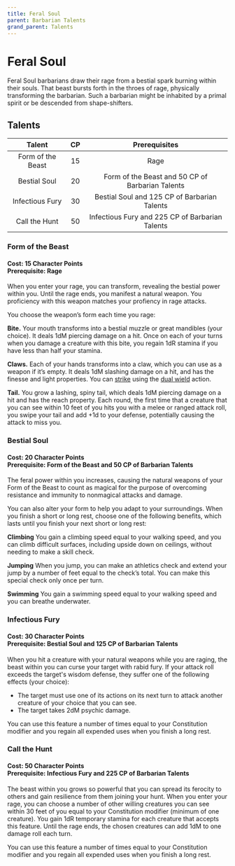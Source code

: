 ```yaml
---
title: Feral Soul
parent: Barbarian Talents
grand_parent: Talents
---
```


# Feral Soul
Feral Soul barbarians draw their rage from a bestial spark burning within their souls. That beast bursts forth in the throes of rage, physically transforming the barbarian. Such a barbarian might be inhabited by a primal spirit or be descended from shape-shifters. 

## Talents

| Talent | CP | Prerequisites |
|:------:|:--:|:-------------:|
| Form of the Beast | 15 | Rage |
| Bestial Soul      | 20 | Form of the Beast and 50 CP of Barbarian Talents |
| Infectious Fury   | 30 | Bestial Soul and 125 CP of Barbarian Talents |
| Call the Hunt     | 50 | Infectious Fury and 225 CP of Barbarian Talents | 

### Form of the Beast
#### **Cost:** 15 Character Points<br>**Prerequisite:** Rage
When you enter your rage, you can transform, revealing the bestial power within you. Until the rage ends, you manifest a natural weapon. You proficiency with this weapon matches your profiency in rage attacks.

You choose the weapon’s form each time you rage:

**Bite.** Your mouth transforms into a bestial muzzle or great mandibles (your choice). It deals 1dM piercing damage on a hit. Once on each of your turns when you damage a creature with this bite, you regain 1dR stamina if you have less than half your stamina.

**Claws.** Each of your hands transforms into a claw, which you can use as a weapon if it’s empty. It deals 1dM slashing damage on a hit, and has the finesse and light properties. You can [strike](https://stormchaserroleplaying.com/stormchaserRPG/Combat/Actions/Strike/) using the [dual wield](https://stormchaserroleplaying.com/stormchaserRPG/Combat/Melee/Dual/) action.

**Tail.** You grow a lashing, spiny tail, which deals 1dM piercing damage on a hit and has the reach property. Each round, the first time that a creature that you can see within 10 feet of you hits you with a melee or ranged attack roll, you swipe your tail and add +1d to your defense, potentially causing the attack to miss you.

### Bestial Soul
#### **Cost:** 20 Character Points<br>**Prerequisite:** Form of the Beast and 50 CP of Barbarian Talents
The feral power within you increases, causing the natural weapons of your Form of the Beast to count as magical for the purpose of overcoming resistance and immunity to nonmagical attacks and damage.

You can also alter your form to help you adapt to your surroundings. When you finish a short or long rest, choose one of the following benefits, which lasts until you finish your next short or long rest:

**Climbing**
You gain a climbing speed equal to your walking speed, and you can climb difficult surfaces, including upside down on ceilings, without needing to make a skill check.

**Jumping**
When you jump, you can make an athletics check and extend your jump by a number of feet equal to the check’s total. You can make this special check only once per turn.

**Swimming**
You gain a swimming speed equal to your walking speed and you can breathe underwater.

### Infectious Fury
#### **Cost:** 30 Character Points<br>**Prerequisite:** Bestial Soul and 125 CP of Barbarian Talents
When you hit a creature with your natural weapons while you are raging, the beast within you can curse your target with rabid fury. If your attack roll exceeds the target's wisdom defense, they suffer one of the following effects (your choice):
- The target must use one of its actions on its next turn to attack another creature of your choice that you can see.
- The target takes 2dM psychic damage.

You can use this feature a number of times equal to your Constitution modifier and you regain all expended uses when you finish a long rest.

### Call the Hunt
#### **Cost:** 50 Character Points<br>**Prerequisite:** Infectious Fury and 225 CP of Barbarian Talents
The beast within you grows so powerful that you can spread its ferocity to others and gain resilience from them joining your hunt. When you enter your rage, you can choose a number of other willing creatures you can see within 30 feet of you equal to your Constitution modifier (minimum of one creature). You gain 1dR temporary stamina for each creature that accepts this feature. Until the rage ends, the chosen creatures can add 1dM to one damage roll each turn.

You can use this feature a number of times equal to your Constitution modifier and you regain all expended uses when you finish a long rest.

